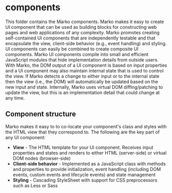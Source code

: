 # components
This folder contains the Marko components. Marko makes it easy to create UI component that can be used as building blocks for constructing web pages and web applications of any complexity. Marko promotes creating self-contained UI components that are independently testable and that encapsulate the view, client-side behavior (e.g., event handling) and styling. UI components can easily be combined to create composite UI components. Marko UI components compile into small and efficient JavaScript modules that hide implementation details from outside users. With Marko, the DOM output of a UI component is based on input properties and a UI component may also maintain internal state that is used to control the view. If Marko detects a change to either input or to the internal state then the view (i.e., the DOM) will automatically be updated based on the new input and state. Internally, Marko uses virtual DOM diffing/patching to update the view, but this is an implementation detail that could change at any time.

## Component structure
Marko makes it easy to to co-locate your component's class and styles with the HTML view that they correspond to. The following are the key part of any UI component:

- **View** - The HTML template for your UI component. Receives input properties and states and renders to either HTML (server-side) or virtual DOM nodes (browser-side)
- **Client-side behavior** - Implemented as a JavaScript class with methods and properties to provide initialization, event handling (including DOM events, custom events and lifecycle events) and state management
- **Styling** - Cascading StyleSheet with support for CSS preprocessors such as Less or Sass